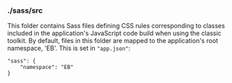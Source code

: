 ### ./sass/src

This folder contains Sass files defining CSS rules corresponding to classes
included in the application's JavaScript code build when using the classic toolkit.
By default, files in this folder are mapped to the application's root namespace, 'EB'.
This is set in `"app.json"`:

    "sass": {
        "namespace": "EB"
    }